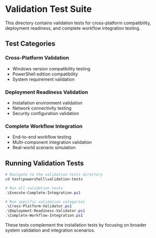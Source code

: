# Validation Test Suite

This directory contains validation tests for cross-platform compatibility, deployment readiness, and complete workflow integration testing.

## Test Categories

### Cross-Platform Validation
- Windows version compatibility testing
- PowerShell edition compatibility
- System requirement validation

### Deployment Readiness Validation
- Installation environment validation
- Network connectivity testing
- Security configuration validation

### Complete Workflow Integration
- End-to-end workflow testing
- Multi-component integration validation
- Real-world scenario simulation

## Running Validation Tests

```powershell
# Navigate to the validation tests directory
cd test\powershell\validation-tests

# Run all validation tests
.\Execute-Complete-Integration.ps1

# Run specific validation categories
.\Cross-Platform-Validator.ps1
.\Deployment-Readiness-Validator.ps1
.\Complete-Workflow-Integration.ps1
```

These tests complement the installation tests by focusing on broader system validation and integration scenarios.